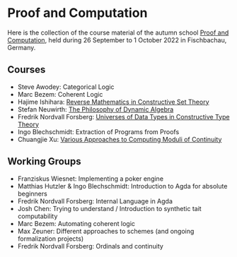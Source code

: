 # Proof and Computation
Here is the collection of the course material of the autumn school [Proof and Computation](http://www.mathematik.uni-muenchen.de/~schwicht/pc22.php), held during 26 September to 1 October 2022 in Fischbachau, Germany.

## Courses
- Steve Awodey: Categorical Logic
- Marc Bezem: Coherent Logic
- Hajime Ishihara: [Reverse Mathematics in Constructive Set Theory](ishihara)
- Stefan Neuwirth: [The Philosophy of Dynamic Algebra](http://neuwirth.perso.math.cnrs.fr/pc22/)
- Fredrik Nordvall Forsberg: [Universes of Data Types in Constructive Type Theory](http://fredriknf.com/pc22/)
- Ingo Blechschmidt: Extraction of Programs from Proofs
- Chuangjie Xu: [Various Approaches to Computing Moduli of Continuity](xu/continuity.pdf)

## Working Groups
- Franziskus Wiesnet: Implementing a poker engine
- Matthias Hutzler & Ingo Blechschmidt: Introduction to Agda for absolute beginners
- Fredrik Nordvall Forsberg: Internal Language in Agda
- Josh Chen: Trying to understand / Introduction to synthetic tait computability
- Marc Bezem: Automating coherent logic
- Max Zeuner: Different approaches to schemes (and ongoing formalization projects)
- Fredrik Nordvall Forsberg: Ordinals and continuity
